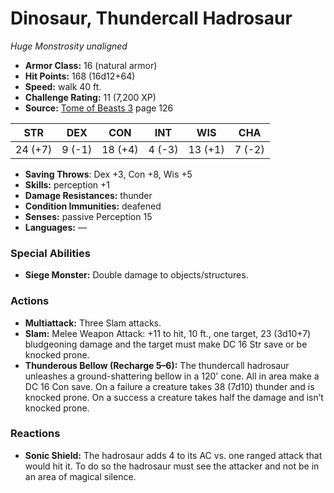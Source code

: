 # Dinosaur, Thundercall Hadrosaur

*Huge* *Monstrosity* *unaligned*

- **Armor Class:** 16 (natural armor)
- **Hit Points:** 168 (16d12+64)
- **Speed:** walk 40 ft.
- **Challenge Rating:** 11 (7,200 XP)
- **Source:** [Tome of Beasts 3](https://koboldpress.com/kpstore/product/tome-of-beasts-3-for-5th-edition/) page 126

| STR | DEX | CON | INT | WIS | CHA |
| --- | --- | --- | --- | --- | --- |
| 24 (+7) | 9 (-1) | 18 (+4) | 4 (-3) | 13 (+1) | 7 (-2) |

- **Saving Throws**: Dex +3, Con +8, Wis +5
- **Skills:** perception +1
- **Damage Resistances:** thunder
- **Condition Immunities:** deafened
- **Senses:** passive Perception 15
- **Languages:** —
### Special Abilities
- **Siege Monster:** Double damage to objects/structures.
### Actions
- **Multiattack:** Three Slam attacks.
- **Slam:** Melee Weapon Attack: +11 to hit, 10 ft., one target, 23 (3d10+7) bludgeoning damage and the target must make DC 16 Str save or be knocked prone.
- **Thunderous Bellow (Recharge 5–6):** The thundercall hadrosaur unleashes a ground-shattering bellow in a 120' cone. All in area make a DC 16 Con save. On a failure a creature takes 38 (7d10) thunder and is knocked prone. On a success a creature takes half the damage and isn’t knocked prone.
### Reactions
- **Sonic Shield:** The hadrosaur adds 4 to its AC vs. one ranged attack that would hit it. To do so the hadrosaur must see the attacker and not be in an area of magical silence.


